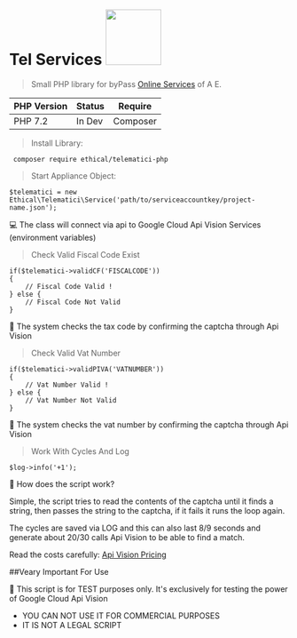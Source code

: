 # Tel Services <img src="https://telematici.agenziaentrate.gov.it/resources/img/AgenziaEntrate_logo_152.png" width="100">
> Small PHP library for byPass [Online Services](https://www.agenziaentrate.gov.it/wps/portal/entrate/servizi) of A E.

PHP Version  | Status  | Require
------------ | ------  | -------
PHP 7.2      | In Dev  | Composer

> Install Library:

` composer require ethical/telematici-php`

> Start Appliance Object:

```
$telematici = new Ethical\Telematici\Service('path/to/serviceaccountkey/project-name.json');
```
💻 The class will connect via api to Google Cloud Api Vision Services (environment variables)
> Check Valid Fiscal Code Exist

```
if($telematici->validCF('FISCALCODE'))
{
    // Fiscal Code Valid !
} else {
    // Fiscal Code Not Valid
}
```
🚀 The system checks the tax code by confirming the captcha through Api Vision

> Check Valid Vat Number
```
if($telematici->validPIVA('VATNUMBER'))
{
    // Vat Number Valid !
} else {
    // Vat Number Not Valid
}
```
🎂 The system checks the vat number by confirming the captcha through Api Vision

> Work With Cycles And Log
```
$log->info('+1');
```
🎂 How does the script work?

Simple, the script tries to read the contents of the captcha until it finds a string, then passes the string to the captcha, if it fails it runs the loop again.

The cycles are saved via LOG and this can also last 8/9 seconds and generate about 20/30 calls Api Vision to be able to find a match.

Read the costs carefully: [Api Vision Pricing](https://cloud.google.com/vision/pricing?hl=it)

##Veary Important For Use

👻 This script is for TEST purposes only. It's exclusively for testing the power of Google Cloud Api Vision
* YOU CAN NOT USE IT FOR COMMERCIAL PURPOSES
* IT IS NOT A LEGAL SCRIPT